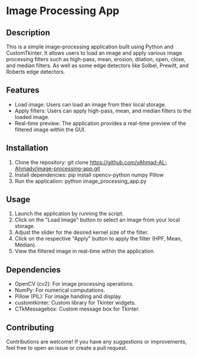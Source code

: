 # Image Processing App

## Description
This is a simple image-processing application built using Python and CustomTkinter. It allows users to load an image and apply various image processing filters such as high-pass, mean, erosion, dilation, open, close, and median filters. As well as some edge detectors like Solbel, Prewitt, and Roberts edge detectors.

## Features
- Load image: Users can load an image from their local storage.
- Apply filters: Users can apply high-pass, mean, and median filters to the loaded image.
- Real-time preview: The application provides a real-time preview of the filtered image within the GUI.

## Installation
1. Clone the repository:
  git clone https://github.com/yAhmad-AL-Ahmady/image-processing-app.git
2. Install dependencies:
  pip install opencv-python numpy Pillow
3. Run the application:
  python image_processing_app.py

## Usage
1. Launch the application by running the script.
2. Click on the "Load Image" button to select an image from your local storage.
3. Adjust the slider for the desired kernel size of the filter.
4. Click on the respective "Apply" button to apply the filter (HPF, Mean, Median).
5. View the filtered image in real-time within the application.

## Dependencies
- OpenCV (cv2): For image processing operations.
- NumPy: For numerical computations.
- Pillow (PIL): For image handling and display.
- customtkinter: Custom library for Tkinter widgets.
- CTkMessagebox: Custom message box for Tkinter.

## Contributing
Contributions are welcome! If you have any suggestions or improvements, feel free to open an issue or create a pull request.
